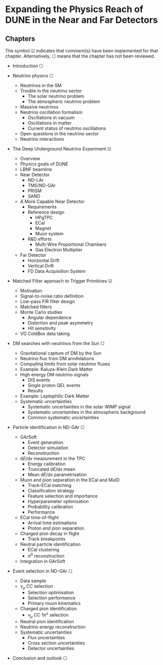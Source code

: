 # Expanding the Physics Reach of DUNE in the Near and Far Detectors

## Chapters

The symbol &#9745; indicates that comment(s) have been implemented for that chapter. Alternatively, &#9744; means that the chapter has not been reviewed.

* Introduction &#9744;

* Neutrino physics &#9744;
    * Neutrinos in the SM
    * Trouble in the neutrino sector
        * The solar neutrino problem
        * The atmospheric neutrino problem
    * Massive neutrinos
    * Neutrino oscillation formalism
        * Oscillations in vacuum
        * Oscillations in matter
        * Current status of neutrino oscillations
    * Open questions in the neutrino sector
    * Neutrino interactions

* The Deep Underground Neutrino Experiment &#9745;
    * Overview
    * Physics goals of DUNE
    * LBNF beamline
    * Near Detector
        * ND-LAr
        * TMS/ND-GAr
        * PRISM
        * SAND
    * A More Capable Near Detector
        * Requirements
        * Reference design
            * HPgTPC
            * ECal
            * Magnet
            * Muon system
        * R\&D efforts
            * Multi-Wire Proportional Chambers
            * Gas Electron Multiplier
    * Far Detector
        * Horizontal Drift
        * Vertical Drift
        * FD Data Acquisition System

* Matched Filter approach to Trigger Primitives &#9745;
    * Motivation
    * Signal-to-noise ratio definition
    * Low-pass FIR filter design
    * Matched filters
    * Monte Carlo studies
        * Angular dependence
        * Distortion and peak asymmetry
        * Hit sensitivity
    * VD ColdBox data taking

* DM searches with neutrinos from the Sun &#9744;
    * Gravitational capture of DM by the Sun
    * Neutrino flux from DM annihilations
    * Computing limits from solar neutrino fluxes
    * Example: Kaluza-Klein Dark Matter
    * High energy DM neutrino signals
        * DIS events
        * Single proton QEL events
        * Results
    * Example: Leptophilic Dark Matter
    * Systematic uncertainties
        * Systematic uncertainties in the solar WIMP signal
        * Systematic uncertainties in the atmospheric background
        * Common systematic uncertainties

* Particle identification in ND-GAr &#9744;
    * GArSoft
        * Event generation
        * Detector simulation
        * Reconstruction
    * $\mathrm {d}E/\mathrm {d}x$ measurement in the TPC
        * Energy calibration
        * Truncated $\mathrm {d}E/\mathrm {d}x$ mean
        * Mean $\mathrm {d}E/\mathrm {d}x$ parametrisation
    * Muon and pion separation in the ECal and MuID
        * Track-ECal matching
        * Classification strategy
        * Feature selection and importance
        * Hyperparameter optimisation
        * Probability calibration
        * Performance
    * ECal time-of-flight
        * Arrival time estimations
        * Proton and pion separation
    * Charged pion decay in flight
        * Track breakpoints
    * Neutral particle identification
        * ECal clustering
        * $\pi ^{0}$ reconstruction
    * Integration in GArSoft

* Event selection in ND-GAr &#9744;
    * Data sample
    * $\nu _{\mu }$ CC selection
        * Selection optimisation
        * Selection performance
        * Primary muon kinematics
    * Charged pion identification
        * $\nu _{\mu }$ CC $1\pi ^{\pm }$ selection
    * Neutral pion identification
    * Neutrino energy reconstruction
    * Systematic uncertainties
        * Flux uncertainties
        * Cross section uncertainties
        * Detector uncertainties

* Conclusion and outlook &#9744;